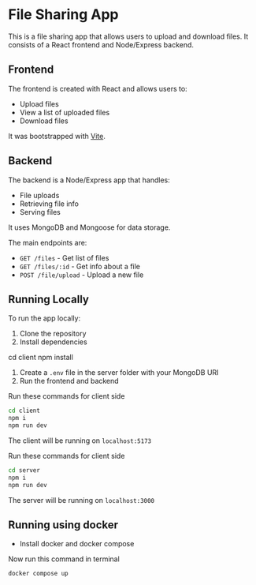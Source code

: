 # File Sharing App

This is a file sharing app that allows users to upload and download files. It consists of a React frontend and Node/Express backend.

## Frontend

The frontend is created with React and allows users to:

- Upload files
- View a list of uploaded files
- Download files

It was bootstrapped with [Vite](https://vitejs.dev/).

## Backend

The backend is a Node/Express app that handles:

- File uploads 
- Retrieving file info
- Serving files

It uses MongoDB and Mongoose for data storage.

The main endpoints are:

- `GET /files` - Get list of files
- `GET /files/:id` - Get info about a file 
- `POST /file/upload` - Upload a new file

## Running Locally

To run the app locally:

1. Clone the repository
2. Install dependencies


cd client
npm install

1. Create a `.env` file in the server folder with your MongoDB URI
2. Run the frontend and backend


Run these commands for client side
```bash
cd client
npm i
npm run dev
```
The client will be running on `localhost:5173`

Run these commands for client side
```bash
cd server
npm i
npm run dev
```

The server will be running on `localhost:3000`

## Running using docker

- Install docker and docker compose


Now run this command in terminal
```bash
docker compose up
```